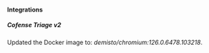 
#### Integrations

##### Cofense Triage v2
Updated the Docker image to: *demisto/chromium:126.0.6478.103218*.
